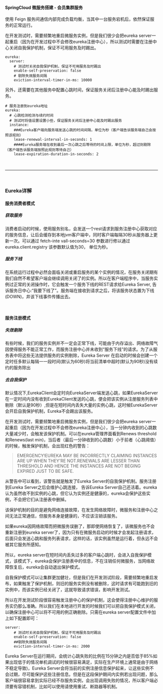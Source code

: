 #### SpringCloud 微服务搭建 - 会员集群服务

使用 Feign 服务间通信内部完成负载均衡，当其中一台服务宕机后，依然保证服务的正常运行。

在开发测试时，需要频繁地重启微服务实例，但是我们很少会把eureka server一起重启（因为在开发过程中不会修改eureka注册中心），所以测试时需要在注册中心关闭自我保护机制，保证不可用服务及时踢出。

	eureka:
	  server:
		# 测试时关闭自我保护机制，保证不可用服务及时踢出
		enable-self-preservation: false
		# 剔除失效服务间隔
		eviction-interval-timer-in-ms: 10000

另外，还需要在其他服务中配置心跳时间，保证服务关闭后注册中心能及时踢出服务。

	# 服务注册到eureka地址
	eureka:
	  # 心跳检测检测与续约时间
	  # 测试时将值设置设置小些，保证服务关闭后注册中心能及时踢出服务
	  instance:
		###Eureka客户端向服务端发送心跳的时间间隔，单位为秒（客户端告诉服务端自己会按照该规则）
		lease-renewal-interval-in-seconds: 1
		####Eureka服务端在收到最后一次心跳之后等待的时间上限，单位为秒，超过则剔除（客户端告诉服务端按照此规则等待自己）
		lease-expiration-duration-in-seconds: 2




<br>
<hr>
<br>


### Eureka详解

#### 服务消费者模式

##### 获取服务

消费者启动的时候，使用服务别名，会发送一个rest请求到服务注册中心获取对应的服务信息，让后会缓存到本地jvm客户端中，同时客户端每隔30秒从服务器上更新一次。可以通过 fetch-inte vall-seconds=30 参数进行修以通过 eureka.client.registry 该参数默认值为30， 单位为秒。

##### 服务下线

在系统运行过程中必然会面临关闭或重启服务的某个实例的情况，在服务关闭期有我们自然不希望客户端会继续调用关闭了的实例。所以在客户端程序中，当服务实例过正常的关闭操作时，它会触发一个服务下线的REST请求给Eureka Server, 告诉服务日中心:“我要下线了”。服务端在接收到请求之后，将该服务状态置为下线(DOWN)，井该下线事件传播出去。


<br>


#### 服务注册模式

##### 失效剔除

有些时候，我们的服务实例并不一定会正常下线，可能由于内存溢出、网络故障气因使得服务不能正常工作，而服务注册中心并未收到“服务下线”的请求。为了从服务表中将这些无法提供服务的实例剔除，Eureka Server 在启动的时候会创建一个定时任多默认每隔一一段时间(默认为60秒)将当前清单中超时(默认为90秒)没有续约的服务除出

##### 去自我保护

默认情况下,EurekaClient会定时向EurekaServer端发送心跳，如果EurekaServer在一定时间内没有收到EurekaClient发送的心跳，便会把该实例从注册服务列表中剔除（默认是90秒）,但是在短时间内丢失大量的实例心跳，这时候EurekaServer会开启自我保护机制，Eureka不会踢出该服务。



在开发测试时，需要频繁地重启微服务实例，但是我们很少会把eureka server一起重启（因为在开发过程中不会修改eureka注册中心），当一分钟内收到的心跳数大量减少时，会触发该保护机制。可以在eureka管理界面看到Renews threshold和Renews(last min)，当后者（最后一分钟收到的心跳数）小于前者（心跳阈值）的时候，触发保护机制，会出现红色的警告：

> EMERGENCY!EUREKA MAY BE INCORRECTLY CLAIMING INSTANCES ARE UP WHEN THEY'RE NOT.RENEWALS ARE LESSER THAN THRESHOLD AND HENCE THE INSTANCES ARE NOT BEGING EXPIRED JUST TO BE SAFE.

从警告中可以看到，该警告就是触发了Eureka Server的自我保护机制。服务注册到Eureka Server之后会维护心跳连接， 告诉Eureka Server自己还活着。eureka认为虽然收不到实例的心跳，但它认为实例还是健康的，eureka会保护这些实例，不会把它们从注册表中删掉。

该保护机制的目的是避免网络连接故障，在发生网络故障时，微服务和注册中心之间无法正常通信，但服务本身是健康的，不应该注销该服务。

如果eureka因网络故障而把微服务误删了，那即使网络恢复了，该微服务也不会重新注册到eureka server了，因为只有在微服务启动的时候才会发起注册请求，后面只会发送心跳和服务列表请求，这样的话，该实例虽然是运行着，但永远不会被其它服务所感知。

所以，eureka server在短时间内丢失过多的客户端心跳时，会进入自我保护模式，该模式下，eureka会保护注册表中的信息，不在注销任何微服务，当网络故障恢复后，eureka会自动退出保护模式。

自我保护模式可以让集群更加健壮，但是我们在开发测试阶段，需要频繁地重启发布，如果触发了保护机制，则旧的服务实例没有被删除，这时请求有可能跑到旧的实例中，而该实例已经关闭了，这就导致请求错误，影响开发测试。

所以在开发测试阶段很容易触发注册中心的保护机制，这会使得注册中心维护的服务实仍那么准确。所以我们在本地进行开发的时候我们可以把自我保护模式关闭，以确保注册中心可以将不可用的例正确剔除。只需在eureka server配置文件中加上如下配置即可：

    server:
        # 测试时关闭自我保护机制，保证不可用服务及时踢出
        enable-self-preservation: false
        ##剔除失效服务间隔
        eviction-interval-timer-in-ms: 2000


Eureka Server在运行期间，会统计心跳失败的比例在15分钟之内是否低于85%如果出现低于的情况单机调试的时候很容易满足，实际在生产环境上通常是由于网络不稳定导致)，Eureka Server会将当前的实例注册信息保护起来，让这些实例不会过期，尽可能保护这些注册信息。但是在这段保护期间内实例若出现问题，那么客户端很容易拿到实际已经不存服务实例，会出现调用失败的情况，所以客户端必须要有容错机制，比如可以使用请使用重试、断路器等机制。





